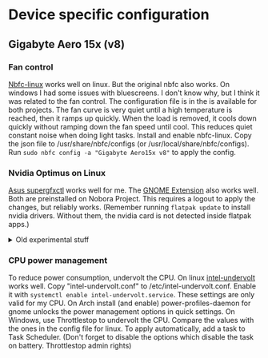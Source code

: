 # Device specific configuration

## Gigabyte Aero 15x (v8)

### Fan control

[Nbfc-linux](https://github.com/nbfc-linux/nbfc-linux) works well on linux. But the original nbfc also works.
On windows I had some issues with bluescreens. I don't know why, but I think it was related to the fan control.
The configuration file is in the is available for both projects.
The fan curve is very quiet until a high temperature is reached, then it ramps up quickly.
When the load is removed, it cools down quickly without ramping down the fan speed until cool.
This reduces quiet constant noise when doing light tasks.
Install and enable nbfc-linux. Copy the json file to /usr/share/nbfc/configs (or /usr/local/share/nbfc/configs).
Run `sudo nbfc config -a "Gigabyte Aero15x v8"` to apply the config.

### Nvidia Optimus on Linux

[Asus supergfxctl](https://gitlab.com/asus-linux/supergfxctl) works well for me.
The [GNOME Extension](https://gitlab.com/asus-linux/supergfxctl-gex) also works well.
Both are preinstalled on Nobora Project. This requires a logout to apply the changes, but reliably works.
(Remember running `flatpak update` to install nvidia drivers. Without them, the nvidia card is not detected inside flatpak apps.)

<details>
<summary>Old experimental stuff</summary>
I had limited sucess with this method. It sometimes even allowed me to enable and disable the nvidia card
without logging out. But it was not reliable.

Install switcheroo-control (for gnome). Nvidia driver.
Use the following script to enable the nvidia card (save as nvidia-on):
```
#!/bin/env bash
tee /sys/bus/pci/devices/0000:00:01.0/rescan <<<1 &&
modprobe nvidia nvidia_uvm nvidia_modeset nvidia_drm &&
tee /sys/bus/pci/devices/0000:00:01.0/power/control <<<on
```

Use the following script to disable the nvidia card (save as nvidia-off):
```
#!/bin/env bash
sudo modprobe -r nvidia_drm nvidia_modeset nvidia_uvm nvidia &&
sudo tee /sys/bus/pci/devices/0000:01:00.0/remove <<<1 &&
sudo tee /sys/bus/pci/devices/0000:01:00.1/remove <<<1 &&
sudo tee /sys/bus/pci/devices/0000:00:01.0/power/control <<<auto
```

Disable nvidia card on boot by adding /etc/systemd/system/nvidia-off-on-boot.service:
```
[Unit]
Description="Remove Nvidia GPU from kernel."

[Service]
Type=oneshot
ExecStart=/bin/bash -c '/usr/bin/nvidia-off'

[Install]
WantedBy=multi-user.target
```
And enable it with `systemctl enable nvidia-off-on-boot.service`.

Disable nouveau driver by adding /etc/modprobe.d/blacklist-nouveau.conf:
```
blacklist nouveau
```

</details>

### CPU power management

To reduce power consumption, undervolt the CPU. On linux [intel-undervolt](https://github.com/kitsunyan/intel-undervolt) works well.
Copy "intel-undervolt.conf" to /etc/intel-undervolt.conf. Enable it with `systemctl enable intel-undervolt.service`.
These settings are only valid for my CPU.
On Arch install (and enable) power-profiles-daemon for gnome unlocks the power management options in quick settings.
On Windows, use Throttlestop to undervolt the CPU. Compare the values with the ones in the config file for linux.
To apply automatically, add a task to Task Scheduler. (Don't forget to disable the options which disable the task on battery. Throttlestop admin rights)
